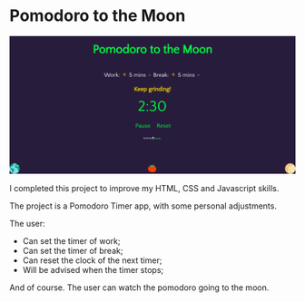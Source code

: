 # Pomodoro to the Moon
![](https://raw.githubusercontent.com/lucassalazar/pomodoro-to-the-moon/master/pomodoro-to-the-moon.png)

I completed this project to improve my HTML, CSS and Javascript skills. 

The project is a Pomodoro Timer app, with some personal adjustments.

The user:

* Can set the timer of work;
* Can set the timer of break;
* Can reset the clock of the next timer;
* Will be advised when the timer stops;

And of course. The user can watch the pomodoro going to the moon.

